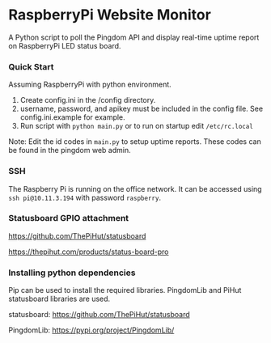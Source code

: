 # RaspberryPi Website Monitor

A Python script to poll the Pingdom API and display real-time uptime report on RaspberryPi LED status board.


### Quick Start

Assuming RaspberryPi with python environment.

1. Create config.ini in the /config directory.
2. username, password, and apikey must be included in the config file. See config.ini.example for example.
3. Run script with `python main.py` or to run on startup edit `/etc/rc.local` 

Note: Edit the id codes in `main.py` to setup uptime reports. These codes can be found in the pingdom web admin.


### SSH 
The Raspberry Pi is running on the office network. It can be accessed using `ssh pi@10.11.3.194` with password `raspberry`.

### Statusboard GPIO attachment

https://github.com/ThePiHut/statusboard

https://thepihut.com/products/status-board-pro

### Installing python dependencies

Pip can be used to install the required libraries. PingdomLib and PiHut statusboard libraries are used.

statusboard: https://github.com/ThePiHut/statusboard

PingdomLib: https://pypi.org/project/PingdomLib/
